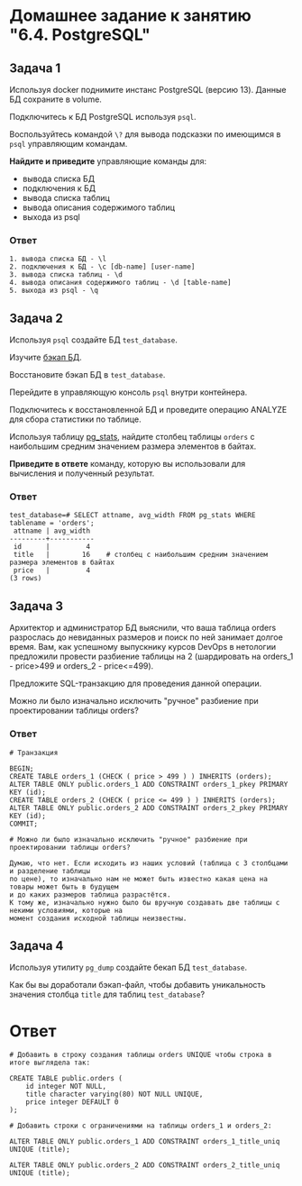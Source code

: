 # Домашнее задание к занятию "6.4. PostgreSQL"

## Задача 1

Используя docker поднимите инстанс PostgreSQL (версию 13). Данные БД сохраните в volume.

Подключитесь к БД PostgreSQL используя `psql`.

Воспользуйтесь командой `\?` для вывода подсказки по имеющимся в `psql` управляющим командам.

**Найдите и приведите** управляющие команды для:
- вывода списка БД
- подключения к БД
- вывода списка таблиц
- вывода описания содержимого таблиц
- выхода из psql

### Ответ
```
1. вывода списка БД - \l
2. подключения к БД - \c [db-name] [user-name]
3. вывода списка таблиц - \d
4. вывода описания содержимого таблиц - \d [table-name]
5. выхода из psql - \q
```

## Задача 2

Используя `psql` создайте БД `test_database`.

Изучите [бэкап БД](https://github.com/netology-code/virt-homeworks/tree/master/06-db-04-postgresql/test_data).

Восстановите бэкап БД в `test_database`.

Перейдите в управляющую консоль `psql` внутри контейнера.

Подключитесь к восстановленной БД и проведите операцию ANALYZE для сбора статистики по таблице.

Используя таблицу [pg_stats](https://postgrespro.ru/docs/postgresql/12/view-pg-stats), найдите столбец таблицы `orders` 
с наибольшим средним значением размера элементов в байтах.

**Приведите в ответе** команду, которую вы использовали для вычисления и полученный результат.

### Ответ
```
test_database=# SELECT attname, avg_width FROM pg_stats WHERE tablename = 'orders';
 attname | avg_width
---------+-----------
 id      |         4
 title   |        16    # столбец с наибольшим средним значением размера элементов в байтах
 price   |         4
(3 rows)
```
## Задача 3

Архитектор и администратор БД выяснили, что ваша таблица orders разрослась до невиданных размеров и
поиск по ней занимает долгое время. Вам, как успешному выпускнику курсов DevOps в нетологии предложили
провести разбиение таблицы на 2 (шардировать на orders_1 - price>499 и orders_2 - price<=499).

Предложите SQL-транзакцию для проведения данной операции.

Можно ли было изначально исключить "ручное" разбиение при проектировании таблицы orders?

### Ответ
```
# Транзакция 

BEGIN;
CREATE TABLE orders_1 (CHECK ( price > 499 ) ) INHERITS (orders);
ALTER TABLE ONLY public.orders_1 ADD CONSTRAINT orders_1_pkey PRIMARY KEY (id);
CREATE TABLE orders_2 (CHECK ( price <= 499 ) ) INHERITS (orders);
ALTER TABLE ONLY public.orders_2 ADD CONSTRAINT orders_2_pkey PRIMARY KEY (id);
COMMIT;
```
```
# Можно ли было изначально исключить "ручное" разбиение при проектировании таблицы orders?

Думаю, что нет. Если исходить из наших условий (таблица с 3 столбцами и разделение таблицы
по цене), то изначально нам не может быть известно какая цена на товары может быть в будущем
и до каких размеров таблица разрастётся.
К тому же, изначально нужно было бы вручную создавать две таблицы с некими условиями, которые на
момент создания исходной таблицы неизвестны.
```
## Задача 4

Используя утилиту `pg_dump` создайте бекап БД `test_database`.

Как бы вы доработали бэкап-файл, чтобы добавить уникальность значения столбца `title` для таблиц `test_database`?

# Ответ
```
# Добавить в строку создания таблицы orders UNIQUE чтобы строка в итоге выглядела так:

CREATE TABLE public.orders (
    id integer NOT NULL,
    title character varying(80) NOT NULL UNIQUE,
    price integer DEFAULT 0
);

# Добавить строки с ограничениями на таблицы orders_1 и orders_2:

ALTER TABLE ONLY public.orders_1 ADD CONSTRAINT orders_1_title_uniq UNIQUE (title);

ALTER TABLE ONLY public.orders_2 ADD CONSTRAINT orders_2_title_uniq UNIQUE (title);
```
